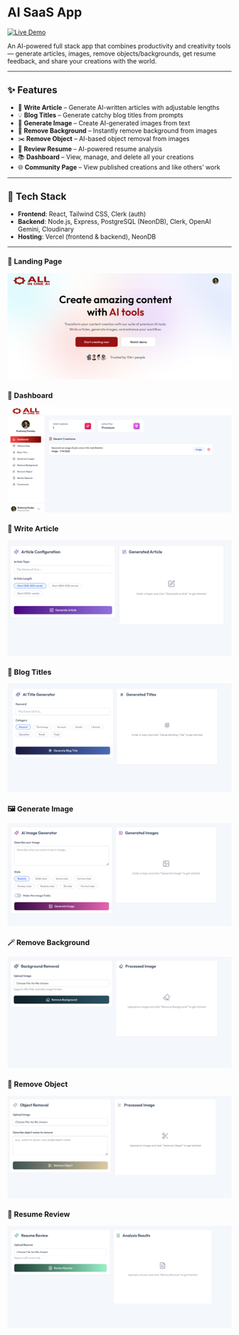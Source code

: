 # **AI SaaS App**
[![Live Demo](https://img.shields.io/badge/LIVE-DEMO-blue?style=for-the-badge&labelColor=333)](https://all-in-one-ai-xi.vercel.app/)

An AI-powered full stack app that combines productivity and creativity tools — generate articles, images, remove objects/backgrounds, get resume feedback, and share your creations with the world.

 ---

 ## ✨ Features

- 📝 **Write Article** – Generate AI-written articles with adjustable lengths
- 💡 **Blog Titles** – Generate catchy blog titles from prompts
- 🎨 **Generate Image** – Create AI-generated images from text
- 🧽 **Remove Background** – Instantly remove background from images
- ✂️ **Remove Object** – AI-based object removal from images
- 📄 **Review Resume** – AI-powered resume analysis
- 📚 **Dashboard** – View, manage, and delete all your creations
- 🌐 **Community Page** – View published creations and like others’ work

---

## 🧰 Tech Stack

- **Frontend**: React, Tailwind CSS, Clerk (auth)
- **Backend**: Node.js, Express, PostgreSQL (NeonDB), Clerk, OpenAI Gemini, Cloudinary
- **Hosting**: Vercel (frontend & backend), NeonDB

---

### 🔐 Landing Page  
![Landing Page](./images/landingPage1.png)

### 🧾 Dashboard  
![Dashboard](./images/dashboard.png)

### 📝 Write Article  
![Article](./images/article.png)

### 🧠 Blog Titles  
![Blog](./images/blog.png)

### 🖼️ Generate Image  
![Image](./images/image.png)

### 🪄 Remove Background  
![Remove Background](./images/background.png)

### 🎯 Remove Object  
![Remove Object](./images/object.png)

### 📄 Resume Review  
![Resume](./images/resume.png)
